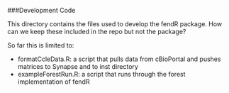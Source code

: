 ###Development Code

This directory contains the files used to develop the fendR package. How can we keep these included in the repo but not the package?

So far this is limited to:
* formatCcleData.R: a script that pulls data from cBioPortal and pushes matrices to Synapse and to inst directory
* exampleForestRun.R: a script that runs through the forest implementation of fendR

